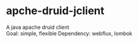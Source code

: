 # apche-druid-jclient
A java apache druid client
<br>
Goal: simple, flexible
Dependency: webflux, lombok

